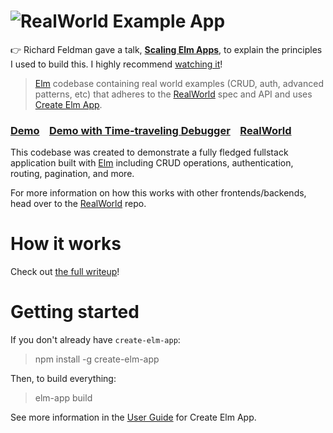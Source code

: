 # ![RealWorld Example App](https://cloud.githubusercontent.com/assets/556934/25448178/3e7dc5c0-2a7d-11e7-8069-06da5169dae6.png)

👉 Richard Feldman gave a talk, [**Scaling Elm Apps**](https://www.youtube.com/watch?v=DoA4Txr4GUs),
to explain the principles I used to build this. I highly recommend [watching it](https://www.youtube.com/watch?v=DoA4Txr4GUs)!

> [Elm](http://elm-lang.org) codebase containing real world examples (CRUD, auth, advanced patterns, etc) that adheres to the [RealWorld](https://github.com/gothinkster/realworld-example-apps) spec and API and uses [Create Elm App](https://github.com/halfzebra/create-elm-app).


### [Demo](https://rtfeldman.github.io/elm-spa-example)&nbsp;&nbsp;&nbsp;&nbsp;[Demo with Time-traveling Debugger](https://rtfeldman.github.io/elm-spa-example-with-debug)&nbsp;&nbsp;&nbsp;&nbsp;[RealWorld](https://github.com/gothinkster/realworld)


This codebase was created to demonstrate a fully fledged fullstack application built with [Elm](http://elm-lang.org) including CRUD operations, authentication, routing, pagination, and more.

For more information on how this works with other frontends/backends, head over to the [RealWorld](https://github.com/gothinkster/realworld) repo.

# How it works

Check out [the full writeup](https://dev.to/rtfeldman/tour-of-an-open-source-elm-spa)!

# Getting started

If you don't already have `create-elm-app`:

> npm install -g create-elm-app

Then, to build everything:

> elm-app build

See more information in the [User Guide](https://github.com/halfzebra/create-elm-app/blob/master/template/README.md) for Create Elm App.
